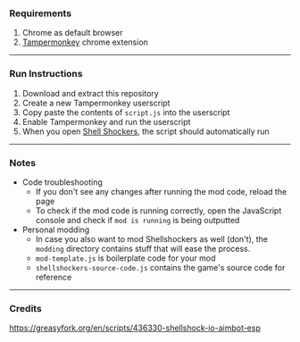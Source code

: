 ### Requirements  
1. Chrome as default browser
2. [Tampermonkey](https://chromewebstore.google.com/detail/tampermonkey/dhdgffkkebhmkfjojejmpbldmpobfkfo) chrome extension
---
  
### Run Instructions  
1. Download and extract this repository
2. Create a new Tampermonkey userscript
3. Copy paste the contents of `script.js` into the userscript
4. Enable Tampermonkey and run the userscript
5. When you open [Shell Shockers](https://shellshock.io/), the script should automatically run
---

### Notes
- Code troubleshooting
  - If you don't see any changes after running the mod code, reload the page
  - To check if the mod code is running correctly, open the JavaScript console and check if `mod is running` is being outputted
- Personal modding
  - In case you also want to mod Shellshockers as well (don't), the `modding` directory contains stuff that will ease the process.
  - `mod-template.js` is boilerplate code for your mod
  - `shellshockers-source-code.js` contains the game's source code for reference
---

### Credits
https://greasyfork.org/en/scripts/436330-shellshock-io-aimbot-esp
